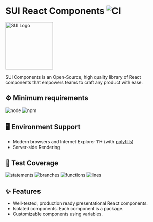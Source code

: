 # SUI React Components ![CI](https://github.com/SUI-Components/sui-components/workflows/CI/badge.svg)

<img src="https://avatars2.githubusercontent.com/u/13288987?s=200&v=4" alt="SUI Logo" width="150">

SUI Components is an Open-Source, high quality library of React components that empowers teams to craft any product with ease.

## ⚙️ Minimum requirements
![node](https://shields.io/badge/node-v16+-lightgray?logo=nodedotjs&logoWidth=20&style=for-the-badge)
![npm](https://shields.io/badge/npm-v7+-lightgrey?logo=npm&logoWidth=20&style=for-the-badge)

## 🖥 Environment Support

- Modern browsers and Internet Explorer 11+ (with [polyfills](https://github.com/SUI-Components/sui/tree/master/packages/sui-polyfills))
- Server-side Rendering

## 🧪 Test Coverage

![statements](https://shields.io/badge/statements-62.27%25-red)
![branches](https://shields.io/badge/branches-42.95%25-550000)
![functions](https://shields.io/badge/functions-45.18%25-550000)
![lines](https://shields.io/badge/lines-64.23%25-red)

## ✨ Features

- Well-tested, production ready presentational React components.
- Isolated components. Each component is a package.
- Customizable components using variables.
